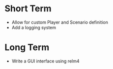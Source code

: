 # Short Term
- Allow for custom Player and Scenario definition
- Add a logging system

# Long Term
- Write a GUI interface using relm4
